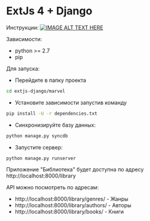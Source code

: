 ExtJs 4 + Django
================

Инструкции:
[![IMAGE ALT TEXT HERE](http://img.youtube.com/vi/gYHZNbBasC4/0.jpg)](http://www.youtube.com/watch?v=gYHZNbBasC4)


Зависимости:
* python >= 2.7
* pip

Для запуска:

* Перейдите в папку проекта
```bash
cd extjs-django/marvel
```

* Установите зависимости запустив команду
```bash
pip install -U -r dependencies.txt 
```

* Синхронизируйте базу данных:
```bash
python manage.py syncdb
```

* Запустите сервер:
```bash
python manage.py runserver
```

Приложение "Библиотека" будет доступна по адресу http://localhost:8000/library

API можно посмотреть по адресам:
* http://localhost:8000/library/genres/ - Жанры
* http://localhost:8000/library/authors/ - Авторы
* http://localhost:8000/library/books/ - Книги


